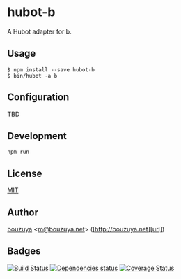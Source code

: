 # hubot-b

A Hubot adapter for b.

## Usage

    $ npm install --save hubot-b
    $ bin/hubot -a b

## Configuration

TBD

## Development

`npm run`

## License

[MIT](LICENSE)

## Author

[bouzuya][user] &lt;[m@bouzuya.net][mail]&gt; ([http://bouzuya.net][url])

## Badges

[![Build Status][travis-badge]][travis]
[![Dependencies status][david-dm-badge]][david-dm]
[![Coverage Status][coveralls-badge]][coveralls]

[travis]: https://travis-ci.org/bouzuya/hubot-b
[travis-badge]: https://travis-ci.org/bouzuya/hubot-b.svg?branch=master
[david-dm]: https://david-dm.org/bouzuya/hubot-b
[david-dm-badge]: https://david-dm.org/bouzuya/hubot-b.png
[coveralls]: https://coveralls.io/r/bouzuya/hubot-b
[coveralls-badge]: https://img.shields.io/coveralls/bouzuya/hubot-b.svg
[user]: https://github.com/bouzuya
[mail]: mailto:m@bouzuya.net
[url]: http://bouzuya.net

